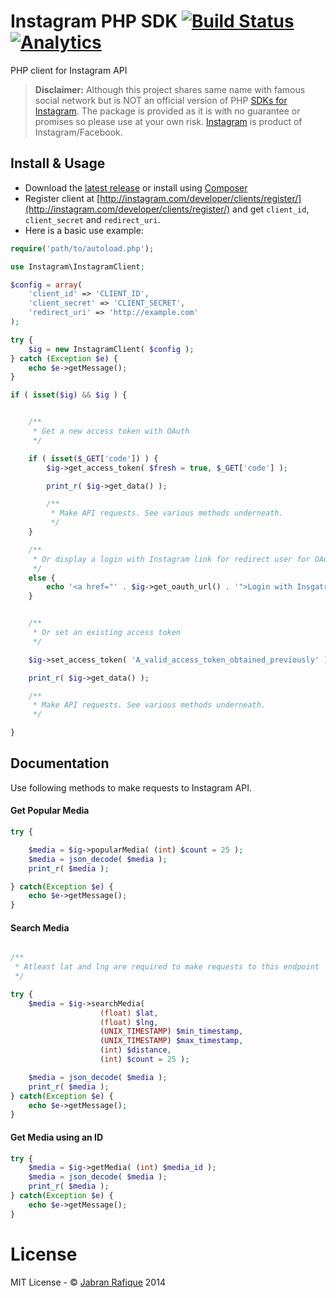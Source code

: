 # Instagram PHP SDK [![Build Status](https://travis-ci.org/jabranr/instagram-php-sdk.svg)](https://travis-ci.org/jabranr/instagram-php-sdk) [![Analytics](https://ga-beacon.appspot.com/UA-50688851-1/instagram-php-sdk)](https://github.com/igrigorik/ga-beacon)

PHP client for Instagram API

> **Disclaimer:** Although this project shares same name with famous social network but is NOT an official version of PHP [SDKs for Instagram](http://github.com/Instagram). The package is provided as it is with no guarantee or promises so please use at your own risk. [Instagram](http://instagram.com) is product of Instagram/Facebook.


## Install & Usage

+ Download the [latest release](https://github.com/jabranr/instagram-php-sdk/releases/) or install using [Composer](http://getcomposer.org)
+ Register client at [http://instagram.com/developer/clients/register/](http://instagram.com/developer/clients/register/) and get `client_id`, `client_secret` and `redirect_uri`.
+ Here is a basic use example:

```php
require('path/to/autoload.php');

use Instagram\InstagramClient;

$config = array(
	'client_id' => 'CLIENT_ID',
	'client_secret' => 'CLIENT_SECRET',
	'redirect_uri' => 'http://example.com'
);

try {
	$ig = new InstagramClient( $config );
} catch (Exception $e) {
	echo $e->getMessage();
}

if ( isset($ig) && $ig ) {


	/**
	 * Get a new access token with OAuth
	 */

	if ( isset($_GET['code']) ) {
		$ig->get_access_token( $fresh = true, $_GET['code'] );

		print_r( $ig->get_data() );

		/**
		 * Make API requests. See various methods underneath.
		 */
	}

	/**
	 * Or display a login with Instagram link for redirect user for OAuth
	 */
	else {
		echo '<a href="' . $ig->get_oauth_url() . '">Login with Insgatram</a>';
	}


	/**
	 * Or set an existing access token
	 */

	$ig->set_access_token( 'A_valid_access_token_obtained_previously' );

	print_r( $ig->get_data() );

	/**
	 * Make API requests. See various methods underneath.
	 */

}
```


## Documentation

Use following methods to make requests to Instagram API.


#### Get Popular Media

```php
try	{

	$media = $ig->popularMedia( (int) $count = 25 );
	$media = json_decode( $media );
	print_r( $media );

} catch(Exception $e) {
	echo $e->getMessage();
}
```


#### Search Media

```php

/**
 * Atleast lat and lng are required to make requests to this endpoint
 */

try {
	$media = $ig->searchMedia(
					(float) $lat,
					(float) $lng,
					(UNIX_TIMESTAMP) $min_timestamp,
					(UNIX_TIMESTAMP) $max_timestamp,
					(int) $distance,
					(int) $count = 25 );

	$media = json_decode( $media );
	print_r( $media );
} catch(Exception $e) {
	echo $e->getMessage();
}

```


#### Get Media using an ID

```php
try {
	$media = $ig->getMedia( (int) $media_id );
	$media = json_decode( $media );
	print_r( $media );
} catch(Exception $e) {
	echo $e->getMessage();
}
```

# License

MIT License - &copy; [Jabran Rafique](http://jabran.me) 2014
